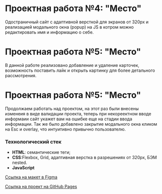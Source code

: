 # Проектная работа №4: "Место"

Одостраничный сайт с адаптивной версткой для экранов от 320px и реализацией модального окна (popup) на JS в котром можно редактировать имя и информацию о себе.

# Проектная работа №5: "Место"

В данной работе реализовано добавление и удаление карточек, возможность поставить лайк и открыть картинку для более детального рассмотрения.

# Проектная работа №5: "Место"

Продолжаем работать над проектом, на этот раз были внесены изменеия в виде валидации проекта, теперь при некореектном вводе информаии сайт укажет вам на ошибке еще на стадии ввода информации.
Так же было добавлено закрытие модального окна кликом на Esc и overlay, что интуитивно привычно пользователю.

### Технологический стек
* **HTML**: cемантические теги;
* **CSS**:Flexbox, Grid, адаптивная верстка в разрешениях от 320px, БЭМ nested.
* **JavaScript**


[Ссылка на макет в Figma](https://www.figma.com/file/2cn9N9jSkmxD84oJik7xL7/JavaScript.-Sprint-4?node-id=0%3A1)

[Ссылка на проект на GitHub Pages](https://alinabernts.github.io/mesto/)

